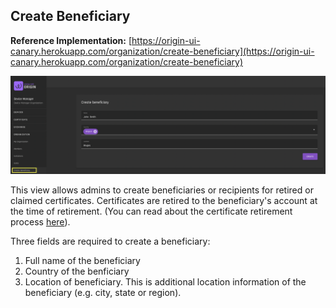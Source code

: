 ## Create Beneficiary
**Reference Implementation:** [https://origin-ui-canary.herokuapp.com/organization/create-beneficiary](https://origin-ui-canary.herokuapp.com/organization/create-beneficiary)

![org-createbeneficiary](../images/organization/org-createbeneficiary.png)

This view allows admins to create beneficiaries or recipients for retired or claimed certificates. Certificates are retired to the beneficiary's account at the time of retirement. (You can read about the certificate retirement process [here](../certificate-guides/blockchain-inbox.md#retire)).

Three fields are required to create a beneficiary:  
  
1. Full name of the beneficiary
2. Country of the benficiary
3. Location of beneficiary. This is additional location information of the beneficiary (e.g. city, state or region).
